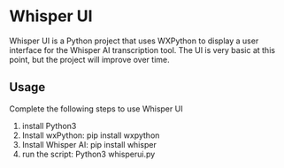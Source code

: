 # Whisper UI
Whisper UI is a Python project that uses WXPython to display a user interface for the Whisper AI transcription tool. The UI is very basic at this point, but the project will improve over time.
## Usage
Complete the following steps to use Whisper UI
1. install Python3
2. Install wxPython: pip install wxpython
3. Install Whisper AI: pip install whisper
4. run the script: Python3 whisperui.py
